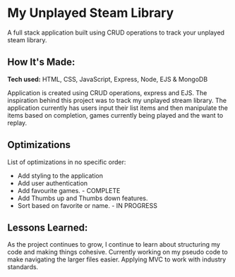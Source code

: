 # My Unplayed Steam Library
A full stack application built using CRUD operations to track your unplayed steam library.

<!-- **Link to project:** http://recruiters-love-seeing-live-demos.com/ -->

<!-- ![alt tag](http://placecorgi.com/1200/650) -->

## How It's Made:

**Tech used:** HTML, CSS, JavaScript, Express, Node, EJS & MongoDB

Application is created using CRUD operations, express and EJS. The inspiration behind this project was to track my unplayed stream library. The application currently has users input their list items and then manipulate the items based on completion, games currently being played and the want to replay.

## Optimizations
List of optimizations in no specific order:
 - Add styling to the application
 - Add user authentication
 - Add favourite games. - COMPLETE
 - Add Thumbs up and Thumbs down features.
 - Sort based on favorite or name. - IN PROGRESS

## Lessons Learned:

As the project continues to grow, I continue to learn about structuring my code and making things cohesive. Currently working on my pseudo code to make navigating the larger files easier. Applying MVC to work with industry standards.
